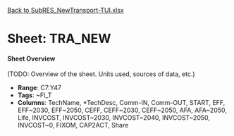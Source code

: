 [Back to SubRES_NewTransport-TUI.xlsx](README.md)

# Sheet: TRA_NEW

#### Sheet Overview

(TODO: Overview of the sheet. Units used, sources of data, etc.)

- **Range**: C7:Y47
- **Tags**: ~FI_T
- **Columns**: TechName, *TechDesc, Comm-IN, Comm-OUT, START, EFF, EFF~2030, EFF~2050, CEFF, CEFF~2030, CEFF~2050, AFA, AFA~2050, Life, INVCOST, INVCOST~2030, INVCOST~2040, INVCOST~2050, INVCOST~0, FIXOM, CAP2ACT, Share

